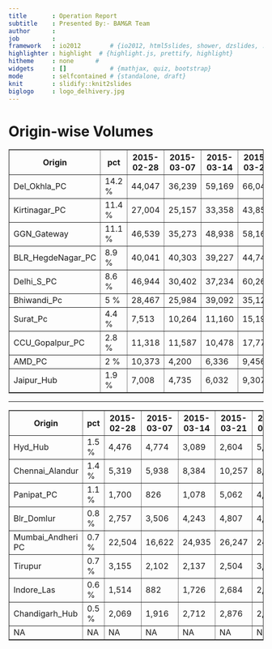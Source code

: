 ```yaml
---
title       : Operation Report
subtitle    : Presented By:- BAM&R Team
author      :
job         : 
framework   : io2012        # {io2012, html5slides, shower, dzslides, ...}
highlighter : highlight  # {highlight.js, prettify, highlight}
hitheme     : none      # 
widgets     : []            # {mathjax, quiz, bootstrap}
mode        : selfcontained # {standalone, draft}
knit        : slidify::knit2slides
biglogo     : logo_delhivery.jpg
---
```









# Origin-wise Volumes

<!-- html table generated in R 3.1.3 by xtable 1.7-4 package -->
<!-- Fri Apr 17 12:13:14 2015 -->
<table border=1>
<tr> <th> Origin </th> <th> pct </th> <th> 2015-02-28 </th> <th> 2015-03-07 </th> <th> 2015-03-14 </th> <th> 2015-03-21 </th> <th> 2015-03-28 </th> <th> 2015-04-04 </th> <th> 2015-04-11 </th> <th> 2015-04-18 </th>  </tr>
  <tr> <td> Del_Okhla_PC      </td> <td>            14.2 % </td> <td>            44,047 </td> <td>            36,239 </td> <td>            59,169 </td> <td>            66,042 </td> <td>            76,674 </td> <td>            79,381 </td> <td>            85,590 </td> <td>            19,012 </td> </tr>
  <tr> <td> Kirtinagar_PC     </td> <td>            11.4 % </td> <td>            27,004 </td> <td>            25,157 </td> <td>            33,358 </td> <td>            43,854 </td> <td>            45,836 </td> <td>            58,300 </td> <td>            68,305 </td> <td>             3,145 </td> </tr>
  <tr> <td> GGN_Gateway       </td> <td>            11.1 % </td> <td>            46,539 </td> <td>            35,273 </td> <td>            48,938 </td> <td>            58,165 </td> <td>            45,997 </td> <td>            61,982 </td> <td>            66,832 </td> <td>            21,087 </td> </tr>
  <tr> <td> BLR_HegdeNagar_PC </td> <td>            8.9 %  </td> <td>            40,041 </td> <td>            40,303 </td> <td>            39,227 </td> <td>            44,746 </td> <td>            45,617 </td> <td>            49,266 </td> <td>            53,723 </td> <td>            14,770 </td> </tr>
  <tr> <td> Delhi_S_PC        </td> <td>            8.6 %  </td> <td>            46,944 </td> <td>            30,402 </td> <td>            37,234 </td> <td>            60,269 </td> <td>            50,693 </td> <td>            57,335 </td> <td>            51,680 </td> <td>            16,774 </td> </tr>
  <tr> <td> Bhiwandi_Pc       </td> <td>            5 %    </td> <td>            28,467 </td> <td>            25,984 </td> <td>            39,092 </td> <td>            35,125 </td> <td>            31,376 </td> <td>            37,047 </td> <td>            30,274 </td> <td>             8,283 </td> </tr>
  <tr> <td> Surat_Pc          </td> <td>            4.4 %  </td> <td>             7,513 </td> <td>            10,264 </td> <td>            11,160 </td> <td>            15,199 </td> <td>            19,198 </td> <td>            13,666 </td> <td>            26,185 </td> <td>             2,065 </td> </tr>
  <tr> <td> CCU_Gopalpur_PC   </td> <td>            2.8 %  </td> <td>            11,318 </td> <td>            11,587 </td> <td>            10,478 </td> <td>            17,776 </td> <td>            19,741 </td> <td>            21,297 </td> <td>            16,658 </td> <td>             1,815 </td> </tr>
  <tr> <td> AMD_PC            </td> <td>            2 %    </td> <td>            10,373 </td> <td>             4,200 </td> <td>             6,336 </td> <td>             9,456 </td> <td>             8,645 </td> <td>            10,943 </td> <td>            11,863 </td> <td>             2,474 </td> </tr>
  <tr> <td> Jaipur_Hub        </td> <td>            1.9 %  </td> <td>             7,008 </td> <td>             4,735 </td> <td>             6,032 </td> <td>             9,307 </td> <td>            11,185 </td> <td>            11,095 </td> <td>            11,272 </td> <td>             3,032 </td> </tr>
   </table>

---

<!-- html table generated in R 3.1.3 by xtable 1.7-4 package -->
<!-- Fri Apr 17 12:13:42 2015 -->
<table border=1>
<tr> <th> Origin </th> <th> pct </th> <th> 2015-02-28 </th> <th> 2015-03-07 </th> <th> 2015-03-14 </th> <th> 2015-03-21 </th> <th> 2015-03-28 </th> <th> 2015-04-04 </th> <th> 2015-04-11 </th> <th> 2015-04-18 </th>  </tr>
  <tr> <td> Hyd_Hub           </td> <td>             1.5 % </td> <td>             4,476 </td> <td>             4,774 </td> <td>             3,089 </td> <td>             2,604 </td> <td>             5,458 </td> <td>             5,174 </td> <td>             8,873 </td> <td>             2,193 </td> </tr>
  <tr> <td> Chennai_Alandur   </td> <td>             1.4 % </td> <td>             5,319 </td> <td>             5,938 </td> <td>             8,384 </td> <td>            10,257 </td> <td>             8,103 </td> <td>             9,819 </td> <td>             8,538 </td> <td>             2,103 </td> </tr>
  <tr> <td> Panipat_PC        </td> <td>             1.1 % </td> <td>             1,700 </td> <td>               826 </td> <td>             1,078 </td> <td>             5,062 </td> <td>             4,301 </td> <td>             6,068 </td> <td>             6,333 </td> <td>             1,658 </td> </tr>
  <tr> <td> Blr_Domlur        </td> <td>             0.8 % </td> <td>             2,757 </td> <td>             3,506 </td> <td>             4,243 </td> <td>             4,807 </td> <td>             4,785 </td> <td>             4,520 </td> <td>             4,846 </td> <td>             1,554 </td> </tr>
  <tr> <td> Mumbai_Andheri PC </td> <td>             0.7 % </td> <td>            22,504 </td> <td>            16,622 </td> <td>            24,935 </td> <td>            26,247 </td> <td>            24,363 </td> <td>            16,149 </td> <td>             4,445 </td> <td>             8,336 </td> </tr>
  <tr> <td> Tirupur           </td> <td>             0.7 % </td> <td>             3,155 </td> <td>             2,102 </td> <td>             2,137 </td> <td>             2,504 </td> <td>             3,165 </td> <td>             3,698 </td> <td>             4,178 </td> <td>             1,241 </td> </tr>
  <tr> <td> Indore_Las        </td> <td>             0.6 % </td> <td>             1,514 </td> <td>               882 </td> <td>             1,726 </td> <td>             2,684 </td> <td>             2,778 </td> <td>             2,455 </td> <td>             3,530 </td> <td>               482 </td> </tr>
  <tr> <td> Chandigarh_Hub    </td> <td>             0.5 % </td> <td>             2,069 </td> <td>             1,916 </td> <td>             2,712 </td> <td>             2,876 </td> <td>             2,480 </td> <td>             2,499 </td> <td>             2,778 </td> <td>               603 </td> </tr>
  <tr> <td> NA                </td> <td>             NA    </td> <td>                NA </td> <td>                NA </td> <td>                NA </td> <td>                NA </td> <td>                NA </td> <td>                NA </td> <td>                NA </td> <td>                NA </td> </tr>
   </table>
